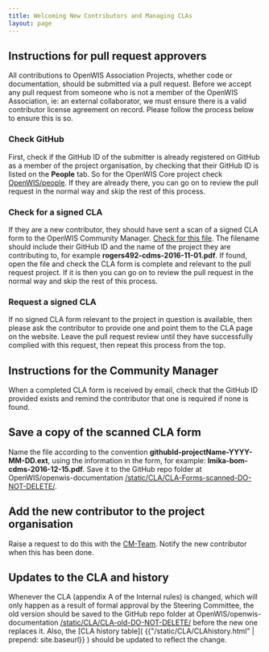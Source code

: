```yaml
---
title: Welcoming New Contributors and Managing CLAs
layout: page
---
```


## Instructions for pull request approvers

All contributions to OpenWIS Association Projects, whether code or documentation, should be submitted via a pull request.  Before we accept any pull request from someone who is not a member of the OpenWIS Association, ie: an external collaborator, we must ensure there is a valid contributor license agreement on record.  Please follow the process below to ensure this is so.

### Check GitHub

First, check if the GitHub ID of the submitter is already registered on GitHub as a member of the project organisation, by checking that their GitHub ID is listed on the **People** tab.  So for the OpenWIS Core project check [OpenWIS/people](https://github.com/orgs/OpenWIS/people).  If they are already there, you can go on to review the pull request in the normal way and skip the rest of this process.

### Check for a signed CLA

If they are a new contributor, they should have sent a scan of a signed CLA form to the OpenWIS Community Manager.  [Check for this file](https://github.com/OpenWIS/openwis-documentation/tree/gh-pages/static/CLA/CLA-Forms-scanned-DO-NOT-DELETE).  The filename should include their GitHub ID and the name of the project they are contributing to, for example **rogers492-cdms-2016-11-01.pdf**.  If found, open the file and check the CLA form is complete and relevant to the pull request project.  If it is then you can go on to review the pull request in the normal way and skip the rest of this process.

### Request a signed CLA

If no signed CLA form relevant to the project in question is available, then please ask the contributor to provide one and point them to the CLA page on the website.  Leave the pull request review until they have successfully complied with this request, then repeat this process from the top.

## Instructions for the Community Manager

When a completed CLA form is received by email, check that the GitHub ID provided exists and remind the contributor that one is required if none is found.

## Save a copy of the scanned CLA form

Name the file according to the convention **githubId-projectName-YYYY-MM-DD.ext**, using the information in the form, for example: **lmika-bom-cdms-2016-12-15.pdf**.  Save it to the GitHub repo folder at OpenWIS/openwis-documentation [/static/CLA/CLA-Forms-scanned-DO-NOT-DELETE/]( {{"https://github.com/OpenWIS/openwis-documentation/tree/gh-pages/static/CLA/CLA-Forms-scanned-DO-NOT-DELETE"}} ).

## Add the new contributor to the project organisation

Raise a request to do this with the [CM-Team](https://github.com/cmteam-metoffice).  Notify the new contributor when this has been done.

## Updates to the CLA and history

Whenever the CLA (appendix A of the Internal rules) is changed, which will only happen as a result of formal approval by the Steering Committee, the old version should be saved to the GitHub repo folder at OpenWIS/openwis-documentation [/static/CLA/CLA-old-DO-NOT-DELETE/](https://github.com/OpenWIS/openwis-documentation/tree/gh-pages/static/CLA/CLA-old-DO-NOT-DELETE) before the new one replaces it.  Also, the [CLA history table]( {{"/static/CLA/CLAhistory.html" | prepend: site.baseurl}} ) should be updated to reflect the change.
